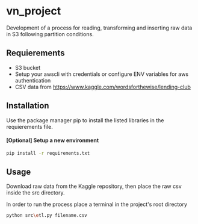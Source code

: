 # vn_project

Development of a process for reading, transforming and inserting raw data in S3 following partition conditions.

## Requierements

* S3 bucket
* Setup your awscli with credentials or configure ENV variables for aws authentication
* CSV data from https://www.kaggle.com/wordsforthewise/lending-club

## Installation

Use the package manager pip to install the listed libraries in the requierements file.

#### [Optional] Setup a new environment

```bash
pip install -r requirements.txt
```

## Usage

Download raw data from the Kaggle repository, then place the raw csv inside the src directory. 

In order to run the process place a terminal in the project's root directory

```bash
python src\etl.py filename.csv
```